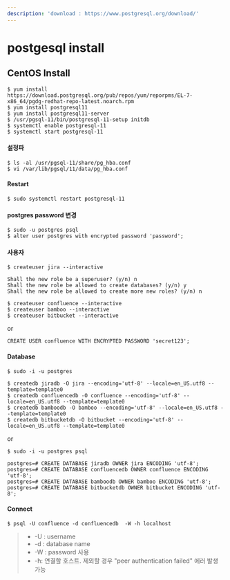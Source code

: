 ```yaml
---
description: 'download : https://www.postgresql.org/download/'
---
```


# postgesql install

## CentOS Install

```text
$ yum install https://download.postgresql.org/pub/repos/yum/reporpms/EL-7-x86_64/pgdg-redhat-repo-latest.noarch.rpm
$ yum install postgresql11
$ yum install postgresql11-server
$ /usr/pgsql-11/bin/postgresql-11-setup initdb
$ systemctl enable postgresql-11
$ systemctl start postgresql-11
```

#### 설정파

```text
$ ls -al /usr/pgsql-11/share/pg_hba.conf
$ vi /var/lib/pgsql/11/data/pg_hba.conf
```

#### Restart

```text
$ sudo systemctl restart postgresql-11
```

#### postgres password 변경

```text
$ sudo -u postgres psql
$ alter user postgres with encrypted password 'password';
```

#### 사용자 

```text
$ createuser jira --interactive

Shall the new role be a superuser? (y/n) n
Shall the new role be allowed to create databases? (y/n) y
Shall the new role be allowed to create more new roles? (y/n) n

$ createuser confluence --interactive
$ createuser bamboo --interactive
$ createuser bitbucket --interactive
```

or

```text
CREATE USER confluence WITH ENCRYPTED PASSWORD 'secret123';
```

#### Database 

```text
$ sudo -i -u postgres

$ createdb jiradb -O jira --encoding='utf-8' --locale=en_US.utf8 --template=template0
$ createdb confluencedb -O confluence --encoding='utf-8' --locale=en_US.utf8 --template=template0
$ createdb bamboodb -O bamboo --encoding='utf-8' --locale=en_US.utf8 --template=template0
$ createdb bitbucketdb -O bitbucket --encoding='utf-8' --locale=en_US.utf8 --template=template0
```

or 

```text
$ sudo -i -u postgres psql

postgres=# CREATE DATABASE jiradb OWNER jira ENCODING 'utf-8';
postgres=# CREATE DATABASE confluencedb OWNER confluence ENCODING 'utf-8';
postgres=# CREATE DATABASE bamboodb OWNER bamboo ENCODING 'utf-8';
postgres=# CREATE DATABASE bitbucketdb OWNER bitbucket ENCODING 'utf-8';
```

#### Connect 

```text
$ psql -U confluence -d confluencedb  -W -h localhost
```

> * -U : username
> * -d : database name
> * -W : password 사용
> * -h: 연결할 호스트. 제외할 경우 "peer authentication failed" 에러 발생 가능

